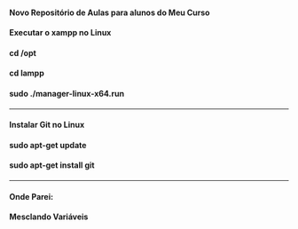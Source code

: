 #### Novo Repositório de Aulas para alunos do Meu Curso

#### Executar o xampp no Linux
#### cd /opt
#### cd lampp
#### sudo ./manager-linux-x64.run
----------------------------------
#### Instalar Git no Linux

#### sudo apt-get update 
#### sudo apt-get install git
----------------------------------
#### Onde Parei:
#### Mesclando Variáveis
